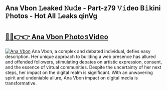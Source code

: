 ## Ana Vbon 𝙻eaked 𝙽u𝚍e - Part-z79 𝚅𝚒deo B𝚒kini 𝙿hotos - Hot All 𝙻eaks qinVg

# <h2><a href="http://ld3ha8r.urlbe.top/?page=Ana+Vbon">🔗🔗👉👉 Ana Vbon P𝚑oto𝚜Vid𝚎o</a></h2>

[![Ana Vbon](https://i.imgur.com/eBuTRDB.gif)](http://ld3ha8r.urlbe.top/?page=Ana+Vbon)
Ana Vbon, a complex and debated individual, defies easy description. Her unique approach to building a web presence has allured and offended followers, stimulating debates on artistic expression, consent, and the essence of virtual communities. Despite the uncertainty of her next steps, her impact on the digital realm is significant. With an unwavering spirit and undeniable allure, Ana Vbon impact on digital media is transformative.

